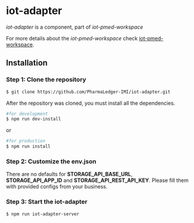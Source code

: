 # iot-adapter

*iot-adapter* is a component, part of *iot-pmed-workspace*

For more details about the *iot-pmed-workspace* check [iot-pmed-workspace](https://github.com/PharmaLedger-ImI/iot-pmed-workspace).

## Installation
### Step 1: Clone the repository

```sh
$ git clone https://github.com/PharmaLedger-IMI/iot-adapter.git
```
After the repository was cloned, you must install all the dependencies.

```sh
#for development
$ npm run dev-install  
```
or
```sh
#for production
$ npm run install  
```

### Step 2: Customize the env.json
There are no defaults for **STORAGE_API_BASE_URL**, **STORAGE_API_APP_ID** and **STORAGE_API_REST_API_KEY**. Please fill them with provided configs from your business.

### Step 3: Start the iot-adapter

```sh
$ npm run iot-adapter-server 
```